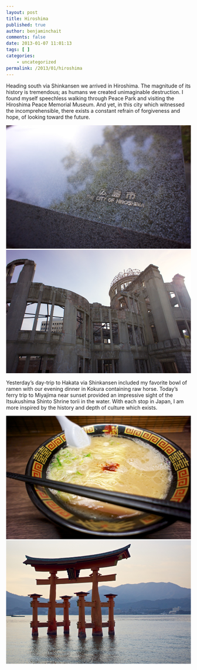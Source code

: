```yaml
---
layout: post
title: Hiroshima
published: true
author: benjaminchait
comments: false
date: 2013-01-07 11:01:13
tags: [ ]
categories:
    - uncategorized
permalink: /2013/01/hiroshima
---
```

Heading south via Shinkansen we arrived in Hiroshima. The magnitude of its history is tremendous; as humans we created unimaginable destruction. I found myself speechless walking through Peace Park and visiting the Hiroshima Peace Memorial Museum. And yet, in this city which witnessed the incomprehensible, there exists a constant refrain of forgiveness and hope, of looking toward the future.


![Plaque commemorating the Atomic Bomb Dome][1]
![Atomic Bomb Dome, one of the few buildings left standing in August 1945][2]

Yesterday&#8217;s day-trip to Hakata via Shinkansen included my favorite bowl of ramen with our evening dinner in Kokura containing raw horse. Today&#8217;s ferry trip to Miyajima near sunset provided an impressive sight of the Itsukushima Shinto Shrine torii in the water. With each stop in Japan, I am more inspired by the history and depth of culture which exists.


![Ramen in Hakata][3]
![Itsukushima Shinto Shrine torii][4]

 [1]: /wp-content/uploads/media/img/2013/01/hiroshima/DSC01972.jpg
 [2]: /wp-content/uploads/media/img/2013/01/hiroshima/DSC01976.jpg
 [3]: /wp-content/uploads/media/img/2013/01/hiroshima/DSC01985.jpg
 [4]: /wp-content/uploads/media/img/2013/01/hiroshima/DSC02030.jpg
